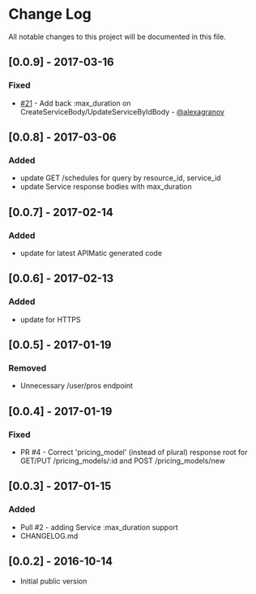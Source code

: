 # Change Log
All notable changes to this project will be documented in this file.

## [0.0.9] - 2017-03-16 ##
### Fixed
- [#21](https://github.com/gonebusy/gonebusy-php-client/pull/21) - Add back :max_duration on CreateServiceBody/UpdateServiceByIdBody - [@alexagranov](https://github.com/alexagranov)

## [0.0.8] - 2017-03-06 ##
### Added
- update GET /schedules for query by resource_id, service_id
- update Service response bodies with max_duration

## [0.0.7] - 2017-02-14 ##
### Added
- update for latest APIMatic generated code

## [0.0.6] - 2017-02-13 ##
### Added
- update for HTTPS

## [0.0.5] - 2017-01-19 ##
### Removed
- Unnecessary /user/pros endpoint

## [0.0.4] - 2017-01-19 ##
### Fixed
- PR #4 - Correct 'pricing_model' (instead of plural) response root for GET/PUT /pricing_models/:id and POST /pricing_models/new

## [0.0.3] - 2017-01-15 ##
### Added
- Pull #2 - adding Service :max_duration support
- CHANGELOG.md

## [0.0.2] - 2016-10-14 ##
- Initial public version
